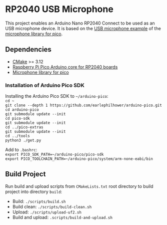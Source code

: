# RP2040 USB Microphone
This project enables an Arduino Nano RP2040 Connect to be used as an USB microphone device.
It is based on the [USB microphone example][usb-mic-example] of the [microphone library for pico][microphone-library-for-pico].

## Dependencies
- [CMake][cmake] >= 3.12
- [Raspberry Pi Pico Arduino core for RP2040 boards][arduino-pico-sdk]
- [Microphone library for pico][microphone-library-for-pico]

### Installation of Arduino Pico SDK
Installing the Arduino Pico SDK to `~/arduino-pico`:  
`cd ~`  
`git clone --depth 1 https://github.com/earlephilhower/arduino-pico.git`  
`cd arduino-pico`  
`git submodule update --init`  
`cd pico-sdk`  
`git submodule update --init`  
`cd ../pico-extras`  
`git submodule update --init`  
`cd ../tools`  
`python3 ./get.py`  

Add to `.bashrc`:  
`export PICO_SDK_PATH=~/arduino-pico/pico-sdk`  
`export PICO_TOOLCHAIN_PATH=~/arduino-pico/system/arm-none-eabi/bin`  

## Build Project
Run build and upload scripts from `CMakeLists.txt` root directory to build project into directory `build`:

- Build: `./scripts/build.sh`  
- Build clean: `./scripts/build-clean.sh`  
- Upload: `./scripts/upload-uf2.sh`  
- Build and upload: `.scripts/build-and-upload.sh`  


[cmake]: https://cmake.org/
[arduino-pico-sdk]: https://github.com/earlephilhower/arduino-pico
[usb-mic-example]: https://github.com/ArmDeveloperEcosystem/microphone-library-for-pico/tree/main/examples/usb_microphone
[microphone-library-for-pico]: https://github.com/ArmDeveloperEcosystem/microphone-library-for-pico

